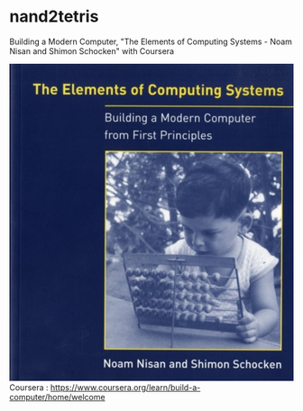 # nand2tetris
Building a  Modern Computer, "The Elements of Computing Systems - Noam Nisan and Shimon Schocken"  with Coursera  

![alt text](./source/Book.jpg)  
Coursera : https://www.coursera.org/learn/build-a-computer/home/welcome  
